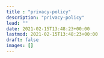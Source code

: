 ```yaml
---
title : "privacy-policy"
description: "privacy-policy"
lead: ""
date: 2021-02-15T13:48:23+00:00
lastmod: 2021-02-15T13:48:23+00:00
draft: false
images: []
---
```

